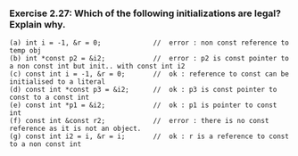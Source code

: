 ### Exercise 2.27: Which of the following initializations are legal? Explain why.
    (a) int i = -1, &r = 0;             //  error : non const reference to temp obj
    (b) int *const p2 = &i2;            //  error : p2 is const pointer to a non const int but init.. with const int i2
    (c) const int i = -1, &r = 0;       //  ok : reference to const can be initialised to a literal
    (d) const int *const p3 = &i2;      //  ok : p3 is const pointer to const to a const int
    (e) const int *p1 = &i2;            //  ok : p1 is pointer to const int 
    (f) const int &const r2;            //  error : there is no const reference as it is not an object.
    (g) const int i2 = i, &r = i;       //  ok : r is a reference to const to a non const int